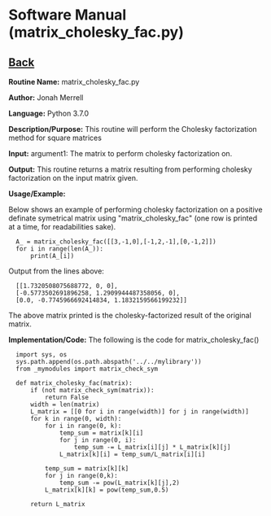 # Software Manual (matrix_cholesky_fac.py)

## [Back](../softwaremanual)

**Routine Name:**           matrix_cholesky_fac.py

**Author:** Jonah Merrell

**Language:** Python 3.7.0

**Description/Purpose:** This routine will perform the Cholesky factorization method for square matrices

**Input:** argument1: The matrix to perform cholesky factorization on.<br>

**Output:** This routine returns a matrix resulting from performing cholesky factorization on the input matrix given.

**Usage/Example:**

Below shows an example of performing cholesky factorization on a positive definate symetrical matrix using "matrix_cholesky_fac" (one row is printed at a time, for
 readabilities sake).

      A_ = matrix_cholesky_fac([[3,-1,0],[-1,2,-1],[0,-1,2]])
      for i in range(len(A_)):
          print(A_[i])

Output from the lines above:

      [[1.7320508075688772, 0, 0], 
	  [-0.5773502691896258, 1.2909944487358056, 0], 
	  [0.0, -0.7745966692414834, 1.1832159566199232]]

The above matrix printed is the cholesky-factorized result of the original matrix.

**Implementation/Code:** The following is the code for matrix_cholesky_fac()

      import sys, os
      sys.path.append(os.path.abspath('../../mylibrary'))
      from _mymodules import matrix_check_sym
      
      def matrix_cholesky_fac(matrix):
          if (not matrix_check_sym(matrix)):
              return False
          width = len(matrix)
          L_matrix = [[0 for i in range(width)] for j in range(width)]
          for k in range(0, width):
              for i in range(0, k):
                  temp_sum = matrix[k][i]
                  for j in range(0, i):
                      temp_sum -= L_matrix[i][j] * L_matrix[k][j]
                  L_matrix[k][i] = temp_sum/L_matrix[i][i]
      
              temp_sum = matrix[k][k]
              for j in range(0,k):
                  temp_sum -= pow(L_matrix[k][j],2)
              L_matrix[k][k] = pow(temp_sum,0.5)
      
          return L_matrix

